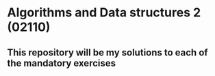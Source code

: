 # Algorithms and Data structures 2 (02110)

## This repository will be my solutions to each of the mandatory exercises

